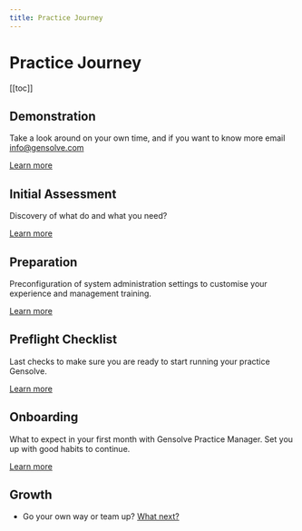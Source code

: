 ```yaml
---
title: Practice Journey
---
```


# Practice Journey

[[toc]]

## Demonstration

Take a look around on your own time, and if you want to know more email info@gensolve.com

[Learn more](./demo.md)

## Initial Assessment

Discovery of what do and what you need?

[Learn more](./initial-assessment/)

## Preparation

Preconfiguration of system administration settings to customise your experience and management training.

[Learn more](./preparation/)

## Preflight Checklist

Last checks to make sure you are ready to start running your practice Gensolve.

[Learn more](./preflight-checklist/)

## Onboarding

What to expect in your first month with Gensolve Practice Manager. Set you up with good habits to continue.

[Learn more](./onboarding/)

## Growth

- Go your own way or team up? [What next?](/growth/)
